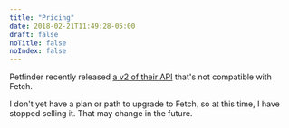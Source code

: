 ```yaml
---
title: "Pricing"
date: 2018-02-21T11:49:28-05:00
draft: false
noTitle: false
noIndex: false
---
```


Petfinder recently released [a v2 of their API](https://www.petfinder.com/developers/) that's not compatible with Fetch.

I don't yet have a plan or path to upgrade to Fetch, so at this time, I have stopped selling it. That may change in the future.